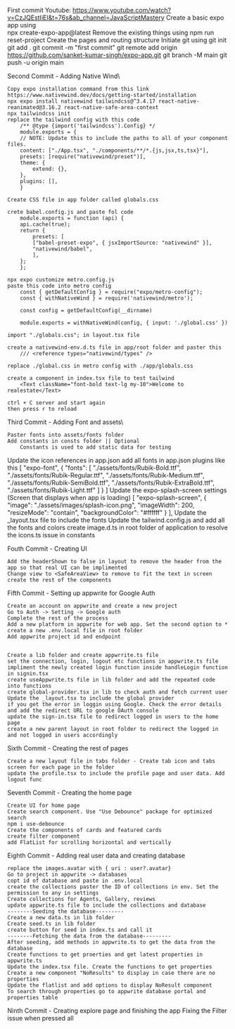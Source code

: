 First commit
    Youtube: https://www.youtube.com/watch?v=CzJQEstIiEI&t=76s&ab_channel=JavaScriptMastery
    Create a basic expo app using   
        npx create-expo-app@latest
    Remove the existing things using
        npm run reset-project
    Create the pages and routing structure
    Initiate git using
        git init
        git add .
        git commit -m "first commit"
        git remote add origin https://github.com/sanket-kumar-singh/expo-app.git
        git branch -M main
        git push -u origin main


Second Commit - Adding Native Wind\

    Copy expo installation command from this link
    https://www.nativewind.dev/docs/getting-started/installation
    npx expo install nativewind tailwindcss@^3.4.17 react-native-reanimated@3.16.2 react-native-safe-area-context
    npx tailwindcss init
    replace the tailwind config with this code
        /** @type {import('tailwindcss').Config} */
        module.exports = {
        // NOTE: Update this to include the paths to all of your component files.
        content: ["./App.tsx", "./components/**/*.{js,jsx,ts,tsx}"],
        presets: [require("nativewind/preset")],
        theme: {
            extend: {},
        },
        plugins: [],
        }

    Create CSS file in app folder called globals.css

    crete babel.config.js and paste fol code
        module.exports = function (api) {
        api.cache(true);
        return {
            presets: [
            ["babel-preset-expo", { jsxImportSource: "nativewind" }],
            "nativewind/babel",
            ],
        };
        };

    npx expo customize metro.config.js
    paste this code into metro config
        const { getDefaultConfig } = require("expo/metro-config");
        const { withNativeWind } = require('nativewind/metro');
        
        const config = getDefaultConfig(__dirname)
        
        module.exports = withNativeWind(config, { input: './global.css' })

    import "./globals.css"; in layout.tsx file

    create a nativewind-env.d.ts file in app/root folder and paster this 
        /// <reference types="nativewind/types" />

    replace ./global.css in metro config with ./app/globals.css

    create a component in index.tsx file to test tailwind
        <Text className="font-bold text-lg my-10">Welcome to realestate</Text>

    ctrl + C server and start again
    then press r to reload 


Third Commit - Adding Font and assets\

    Paster fonts into assets/fonts folder
    Add constants in consts folder || Optional
        Constants is used to add static data for testing
   Update the icon references in app.json
   add all fonts in app.json plugins like this 
        [
            "expo-font",
            {
            "fonts": [
                "./assets/fonts/Rubik-Bold.ttf",
                "./assets/fonts/Rubik-Regular.ttf",
                "./assets/fonts/Rubik-Medium.ttf",
                "./assets/fonts/Rubik-SemiBold.ttf",
                "./assets/fonts/Rubik-ExtraBold.ttf",
                "./assets/fonts/Rubik-Light.ttf"
            ]
            }
        ]
    Update the expo-splash-screen settings (Screen that displays when app is loading)
        [
            "expo-splash-screen",
            {
            "image": "./assets/images/splash-icon.png",
            "imageWidth": 200,
            "resizeMode": "contain",
            "backgroundColor": "#ffffff"
            }
        ],
    Update the _layout.tsx file to include the fonts
    Update the tailwind.config.js and add all the fonts and colors
    create image.d.ts in root folder of application to resolve the icons.ts issue in constants

Fouth Commit - Creating UI

    Add the headerShown to false in layout to remove the header from the app so that real UI can be implimented
    Change view to <SafeAreaView> to remove to fit the text in screen
    create the rest of the components


Fifth Commit - Setting up appwrite for Google Auth

    Create an account on appwrite and create a new project
    Go to Auth -> Setting -> Google auth
    Complete the rest of the process
    Add a new platform in appwrite for web app. Set the second option to * 
    create a new .env.local file in root folder
    Add appwrite project id and endpoint
    
    
    Create a lib folder and create appwrrite.ts file
    set the connection, login, logout etc functions in appwrite.ts file
    impliment the newly created login function inside handleLogin function in signin.tsx
    create useAppwrite.ts file in lib folder and add the repeated code into functions
    create global-provider.tsx in lib to check auth and fetch current user
    Update the _layout.tsx to include the global provider
    if you get the error in loggin using Google. Check the error details and add the redirect URL to google OAuth console
    update the sign-in.tsx file to redirect logged in users to the home page
    create a new parent layout in root folder to redirect the logged in and not logged in users accordingly


Sixth Commit - Creating the rest of pages

    Create a new layout file in tabs folder - Create tab icon and tabs screen for each page in the folder
    update the profile.tsx to include the profile page and user data. Add logout func

Seventh Commit - Creating the home page

    Create UI for home page
    Create search component. Use "Use Debounce" package for optimized search
    npm i use-debounce
    Create the components of cards and featured cards
    create filter component
    add FlatList for scrolling horizontal and vertically
   
Eighth Commit - Adding real user data and creating database

    replace the images.avatar with { uri : user?.avatar}
    Go to project in appwrite -> databases
    copt id of database and paste in .env.local
    create the collections paster the ID of collections in env. Set the permission to any in settings
    Create collections for Agents, Gallery, reviews
    update appwrite.ts file to include the collections and database 
    --------Seeding the database---------
    Create a new data.ts in lib folder
    Create seed.ts in lib folder
    create button for seed in index.ts and call it
    --------Fetching the data from the database---------
    After seeding, add methods in appwrite.ts to get the data from the database
    Create functions to get proerties and get latest properties in appwrite.ts
    Update the index.tsx file. Create the functions to get properties 
    Create a new component "NoResults" to display in case there are no properties
    Update the flatlist and add options to display NoResult component
    To search through properties go to appwrite database portal and properties table

Ninth Commit - Creating explore page and finishing the app
    Fixing the Filter issue when pressed all